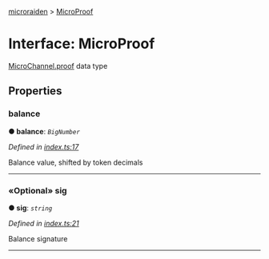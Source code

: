 [microraiden](../README.md) > [MicroProof](../interfaces/microproof.md)



# Interface: MicroProof


[MicroChannel.proof](microchannel.md#proof) data type


## Properties
<a id="balance"></a>

###  balance

**●  balance**:  *`BigNumber`* 

*Defined in [index.ts:17](https://github.com/raiden-network/microraiden/blob/ec070e7/microraiden/microraiden/webui/microraiden/src/index.ts#L17)*



Balance value, shifted by token decimals




___

<a id="sig"></a>

### «Optional» sig

**●  sig**:  *`string`* 

*Defined in [index.ts:21](https://github.com/raiden-network/microraiden/blob/ec070e7/microraiden/microraiden/webui/microraiden/src/index.ts#L21)*



Balance signature




___


